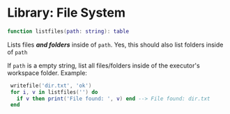 # Library: File System

```lua
function listfiles(path: string): table
```
Lists files ***and folders*** inside of `path`.
Yes, this should also list folders inside of `path`

If `path` is a empty string, list all files/folders inside of the executor's workspace folder.
Example:
```lua
 writefile('dir.txt', 'ok')
 for i, v in listfiles('') do
   if v then print('File found: ', v) end --> File found: dir.txt
 end
```
